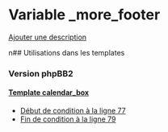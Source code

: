 # Variable _more_footer
[Ajouter une description](https://fa-tvars.appspot.com/_more_footer)

n## Utilisations dans les templates

### Version phpBB2

#### [Template calendar_box](subsilver/calendar_box.md)
* [Début de condition à la ligne 77](../subsilver/calendar_box.tpl#L77)
* [Fin de condition à la ligne 79](../subsilver/calendar_box.tpl#L79)